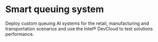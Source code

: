 # Smart queuing system
Deploy custom queuing AI systems for the retail, manufacturing and transportation scenarios and use the Intel® DevCloud to test solutions performance.
